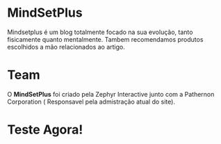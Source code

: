 # MindSetPlus

Mindsetplus é um blog totalmente focado na sua evolução, tanto fisicamente quanto mentalmente. Tambem recomendamos produtos escolhidos a mão relacionados ao artigo.

# Team

O **MindSetPlus** foi criado pela Zephyr Interactive junto com a Pathernon Corporation ( Responsavel pela admistração atual do site).

# Teste Agora!

